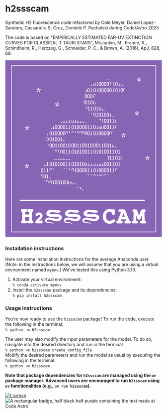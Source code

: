 # h2ssscam
Synthetic H2 fluorescence code refactored by Cole Meyer, Daniel Lopez-Sanders, Cassandra S. Cruz, Dominik P. Pacholski during Code/Astro 2025

The code is based on  "EMPIRICALLY ESTIMATED FAR-UV EXTINCTION CURVES FOR CLASSICAL T TAURI STARS", McJunkin, M., France, K., Schindhelm, R., Herczeg, G., Schneider, P. C., & Brown, A. (2016), ApJ, 828, 69. 

![alt text](assets/img/SDG_logo.png "Title")

### Installation instructions
Here are some installation instructions for the average Anaconda user. (Note: in the instructions below, we will assume that you are using a virtual environment named `myenv`.) We've tested this using Python 3.10.
1. Activate your virtual environment:<br>
    `% conda activate myenv`
2. Install the `h2ssscam` package and its dependencies:<br>
    `% pip install h2ssscam`

### Usage instructions

You're now ready to use the `h2ssscam` package! To run the code, execute the following in the terminal:<br>
    `% python -m h2ssscam`

The user may also modify the input parameters for the model. To do so, navigate into the desired directory and run in the terminal<br>
    `% python -m h2ssscam.create_config_file`<br>
Modify the desired parameters and run the model as usual by executing the following in the terminal:<br>
    `% python -m h2ssscam`

**Note that package dependencies for `h2ssscam` are managed using the `uv` package manager. Advanced users are encouraged to run `h2ssscam` using `uv` functionalities (e.g., `uv run h2ssscam`).**

[![License](https://img.shields.io/badge/License-BSD%203--Clause-blue.svg)](https://opensource.org/licenses/BSD-3-Clause) ![A rectangular badge, half black half purple containing the text made at Code Astro](https://img.shields.io/badge/Made%20at-Code/Astro-blueviolet.svg)
